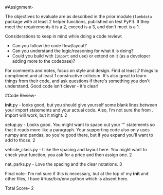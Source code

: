 #Assignment-

The objectives to evaluate are as described in the prior module (`lambdata`
package with at least 2 helper functions, published on test PyPI). If they meet
the requirements it is a 2, exceed is a 3, and don't meet is a 1.

Considerations to keep in mind while doing a code review:
- Can you follow the code flow/layout?
- Can you understand the logic/reasoning for what it is doing?
- Could you build with (`import` and use) or extend on it (as a developer adding
  more to the codebase)?

For comments and notes, focus on style and design. Find at least *2* things to
compliment and at least *1* constructive criticism. It's also great to learn
things from their code, and ask questions if there's something you don't
understand. Good code isn't clever - it's clear!

#Code Review-

__init__.py - looks good, but you should give yourself some blank lines between your import statements and your actual code.
Also, I'm not sure the from . import will work, but it might.
2

setup.py - Looks good. You might want to space out your ''' statements so that it reads more like a paragraph. 
Your supporting code also only uses numpy and pandas, so you're good there, but if you expand you'll want to add to those.
2

vehicle_class.py - I like the spacing and layout here. You might want to check your function; you ask for a price and then assign one.
2

nat_parks.py - Love the spacing and the clear notations.
3

Final note- I'm not sure if this is necessary, but at the top of my __init__ and other files, I have #!/usr/bin/env python which is absent here.

Total Score- 2
